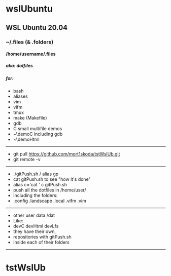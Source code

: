 # wslUbuntu
## WSL Ubuntu 20.04
### ~/.files (& .folders)
#### /home/username/.files 
##### aka: dotfiles
##### for:
* bash
* aliases
* vim 
* vifm
* tmux
* make   (Makefile)
* gdb
* C small multifile demos
* ~\demoC including gdb
* ~\demoHtml
---
* git pull https://github.com/mort1skoda/tstWslUb.git
* git remote -v
---
* ./gitPush.sh   /   alias gp
* cat gitPush.sh to see "how it's done"
* alias c='cat '    c gitPush.sh
* push all the dotfiles in /home/user/
* including the folders:
* .config .landscape .local .vifm .vim
---
* other user data /dat
* Like: 
* devC devHtml devLfs
* they have their own,
* repositories with gitPush.sh
* inside each of their folders
---
# tstWslUb


